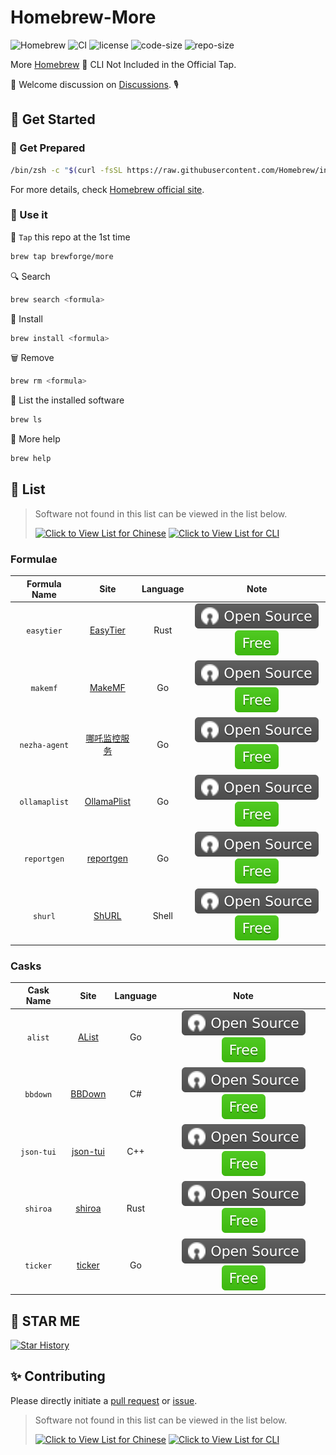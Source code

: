# Homebrew-More

![Homebrew](https://img.shields.io/badge/-Homebrew-FBB040?labelColor=555555&logoColor=FFFFFF&logo=homebrew) ![CI](https://github.com/Brewforge/homebrew-more/actions/workflows/schedule.yml/badge.svg) ![license](https://img.shields.io/github/license/Brewforge/homebrew-more) ![code-size](https://img.shields.io/github/languages/code-size/Brewforge/homebrew-more) ![repo-size](https://img.shields.io/github/repo-size/Brewforge/homebrew-more)

More [Homebrew](https://github.com/Homebrew/brew) 🍺 CLI Not Included in the Official Tap.

👏 Welcome discussion on [Discussions](https://github.com/orgs/Brewforge/discussions). 🎙️

## 🍺 Get Started

### 🏃 Get Prepared

```sh
/bin/zsh -c "$(curl -fsSL https://raw.githubusercontent.com/Homebrew/install/master/install.sh)"
```

For more details, check [Homebrew official site](https://brew.sh/).

### 🚀 Use it

🚰 `Tap` this repo at the 1st time

```bash
brew tap brewforge/more
```

🔍 Search

```sh
brew search <formula>
```

🛒 Install

```sh
brew install <formula>
```

🗑️ Remove

```sh
brew rm <formula>
```

🧾 List the installed software

```sh
brew ls
```

🙏 More help

```sh
brew help
```

## 📝 List

> Software not found in this list can be viewed in the list below.
>
> [![Click to View List for Chinese](https://img.shields.io/badge/List_for_Chinese-red?style=for-the-badge&logo=homebrew&label=Click%20to%20view)](https://github.com/Brewforge/homebrew-chinese)
> [![Click to View List for CLI](https://img.shields.io/badge/List_for_Global-red?style=for-the-badge&logo=homebrew&label=Click%20to%20view)](https://github.com/Brewforge/homebrew-extras)

### Formulae

| Formula Name  |                       Site                       | Language |                 Note                 |
| :-----------: | :----------------------------------------------: | :------: | :----------------------------------: |
|  `easytier`   |         [EasyTier](https://easytier.cn/)         |   Rust   | ![a](assets/a.svg)![1](assets/1.svg) |
|   `makemf`    |    [MakeMF](https://github.com/Mrered/Gobin)     |    Go    | ![a](assets/a.svg)![1](assets/1.svg) |
| `nezha-agent` | [哪吒监控服务](https://github.com/nezhahq/agent) |    Go    | ![a](assets/a.svg)![1](assets/1.svg) |
| `ollamaplist` |  [OllamaPlist](https://github.com/Mrered/Gobin)  |    Go    | ![a](assets/a.svg)![1](assets/1.svg) |
|  `reportgen`  |   [reportgen](https://github.com/Mrered/Gobin)   |    Go    | ![a](assets/a.svg)![1](assets/1.svg) |
|    `shurl`    |    [ShURL](https://github.com/Mrered/yourlsh)    |  Shell   | ![a](assets/a.svg)![1](assets/1.svg) |

### Casks

| Cask Name  |                          Site                          | Language |                 Note                 |
| :--------: | :----------------------------------------------------: | :------: | :----------------------------------: |
|  `alist`   |            [AList](https://alist.nn.ci/zh)             |    Go    | ![a](assets/a.svg)![1](assets/1.svg) |
|  `bbdown`  |      [BBDown](https://github.com/nilaoda/BBDown)       |    C#    | ![a](assets/a.svg)![1](assets/1.svg) |
| `json-tui` | [json-tui](https://github.com/ArthurSonzogni/json-tui) |   C++    | ![a](assets/a.svg)![1](assets/1.svg) |
|  `shiroa`  |   [shiroa](https://github.com/Myriad-Dreamin/shiroa)   |   Rust   | ![a](assets/a.svg)![1](assets/1.svg) |
|  `ticker`  |   [ticker](https://github.com/achannarasappa/ticker)   |    Go    | ![a](assets/a.svg)![1](assets/1.svg) |

## 🌟 STAR ME

[![Star History](https://starchart.cc/Brewforge/homebrew-more.svg?variant=adaptive)](https://starchart.cc/Brewforge/homebrew-more)

## ✨ Contributing

Please directly initiate a [pull request](https://github.com/Brewforge/homebrew-more/compare) or [issue](https://github.com/Brewforge/homebrew-more/issues/new/choose).

<!-- ## ❤️ Sponsors -->

> Software not found in this list can be viewed in the list below.
>
> [![Click to View List for Chinese](https://img.shields.io/badge/List_for_Chinese-red?style=for-the-badge&logo=homebrew&label=Click%20to%20view)](https://github.com/Brewforge/homebrew-chinese)
> [![Click to View List for CLI](https://img.shields.io/badge/List_for_Global-red?style=for-the-badge&logo=homebrew&label=Click%20to%20view)](https://github.com/Brewforge/homebrew-extras)
